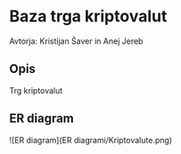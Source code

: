 # Baza trga kriptovalut
Avtorja: Kristijan Šaver in Anej Jereb

## Opis
Trg kriptovalut

## ER diagram

![ER diagram](ER diagrami/Kriptovalute.png)
